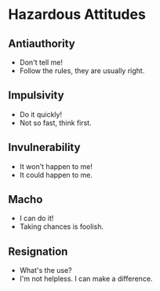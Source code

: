 # Hazardous Attitudes 

## Antiauthority
- Don't tell me!
- Follow the rules, they are usually right.

## Impulsivity
- Do it quickly!
- Not so fast, think first.

## Invulnerability
- It won't happen to me!
- It could happen to me.

## Macho
- I can do it!
- Taking chances is foolish. 

## Resignation
- What's the use?
- I'm not helpless. I can make a difference.